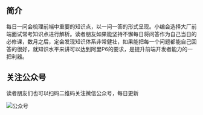 ## 简介
每日一问会梳理前端中重要的知识点，以一问一答的形式呈现。小编会选择大厂前端面试常考知识点进行解析。读者朋友如果能坚持不懈每日将问答作为自己当日的必修课，数月之后，定会发现知识体系非常健壮，如果能把每一个问题都能自己回答的很好，就知识水平来讲可以达到阿里P6的要求，是提升前端开发者能力的一把利器。

## 关注公众号
读者朋友们也可以扫码二维码关注微信公众号，每日更新

![公众号](http://jiaci-file.oss-cn-beijing.aliyuncs.com/jiaci/images/20200514/qrcode.jpg)
